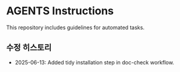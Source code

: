 # AGENTS Instructions

This repository includes guidelines for automated tasks.

## 수정 히스토리
- 2025-06-13: Added tidy installation step in doc-check workflow.
